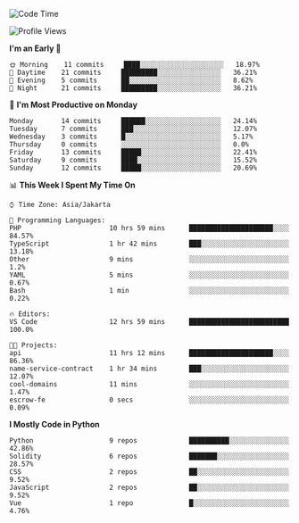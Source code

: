 <!--START_SECTION:waka-->
![Code Time](http://img.shields.io/badge/Code%20Time-1%2C216%20hrs%2042%20mins-blue)

![Profile Views](http://img.shields.io/badge/Profile%20Views-0-blue)

**I'm an Early 🐤** 

```text
🌞 Morning    11 commits     ████░░░░░░░░░░░░░░░░░░░░░   18.97% 
🌆 Daytime    21 commits     █████████░░░░░░░░░░░░░░░░   36.21% 
🌃 Evening    5 commits      ██░░░░░░░░░░░░░░░░░░░░░░░   8.62% 
🌙 Night      21 commits     █████████░░░░░░░░░░░░░░░░   36.21%

```
📅 **I'm Most Productive on Monday** 

```text
Monday       14 commits     ██████░░░░░░░░░░░░░░░░░░░   24.14% 
Tuesday      7 commits      ███░░░░░░░░░░░░░░░░░░░░░░   12.07% 
Wednesday    3 commits      █░░░░░░░░░░░░░░░░░░░░░░░░   5.17% 
Thursday     0 commits      ░░░░░░░░░░░░░░░░░░░░░░░░░   0.0% 
Friday       13 commits     █████░░░░░░░░░░░░░░░░░░░░   22.41% 
Saturday     9 commits      ████░░░░░░░░░░░░░░░░░░░░░   15.52% 
Sunday       12 commits     █████░░░░░░░░░░░░░░░░░░░░   20.69%

```


📊 **This Week I Spent My Time On** 

```text
⌚︎ Time Zone: Asia/Jakarta

💬 Programming Languages: 
PHP                      10 hrs 59 mins      █████████████████████░░░░   84.57% 
TypeScript               1 hr 42 mins        ███░░░░░░░░░░░░░░░░░░░░░░   13.18% 
Other                    9 mins              ░░░░░░░░░░░░░░░░░░░░░░░░░   1.2% 
YAML                     5 mins              ░░░░░░░░░░░░░░░░░░░░░░░░░   0.67% 
Bash                     1 min               ░░░░░░░░░░░░░░░░░░░░░░░░░   0.22%

🔥 Editors: 
VS Code                  12 hrs 59 mins      █████████████████████████   100.0%

🐱‍💻 Projects: 
api                      11 hrs 12 mins      █████████████████████░░░░   86.36% 
name-service-contract    1 hr 34 mins        ███░░░░░░░░░░░░░░░░░░░░░░   12.07% 
cool-domains             11 mins             ░░░░░░░░░░░░░░░░░░░░░░░░░   1.47% 
escrow-fe                0 secs              ░░░░░░░░░░░░░░░░░░░░░░░░░   0.09%

```

**I Mostly Code in Python** 

```text
Python                   9 repos             ██████████░░░░░░░░░░░░░░░   42.86% 
Solidity                 6 repos             ███████░░░░░░░░░░░░░░░░░░   28.57% 
CSS                      2 repos             ██░░░░░░░░░░░░░░░░░░░░░░░   9.52% 
JavaScript               2 repos             ██░░░░░░░░░░░░░░░░░░░░░░░   9.52% 
Vue                      1 repo              █░░░░░░░░░░░░░░░░░░░░░░░░   4.76%

```



<!--END_SECTION:waka-->
